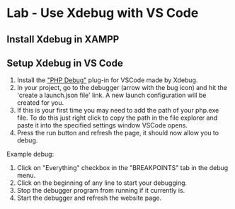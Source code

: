 # Lab - Use Xdebug with VS Code

## Install Xdebug in XAMPP
[//]: # (make sure that it is clear that you must restart xampp)

## Setup Xdebug in VS Code

1. Install the ["PHP Debug"](https://marketplace.visualstudio.com/items?itemName=xdebug.php-debug) plug-in for VSCode made by Xdebug.
2. In your project, go to the debugger (arrow with the bug icon) and hit the 'create a launch.json file' link. A new launch configuration will be created for you. 
3. If this is your first time you may need to add the path of your php.exe file. To do this just right click to copy the path in the file explorer and paste it into the specified settings window VSCode opens.
4. Press the run button and refresh the page, it should now allow you to debug. 

Example debug:
1. Click on "Everything" checkbox in the "BREAKPOINTS" tab in the debug menu. 
2. Click on the beginning of any line to start your debugging. 
3. Stop the debugger program from running if it currently is.
4. Start the debugger and refresh the website page. 
